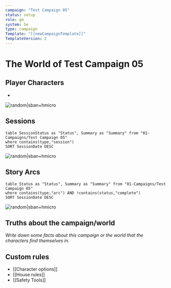 ```yaml
---
campaign: "Test Campaign 05" 
status: setup
role: gm
system: 5e
type: campaign
Template: "[[newCampaignTemplate]]"
TemplateVersion: 2
---
```




# The World of Test Campaign 05

## Player Characters

-

![random|sban+hmicro](https://source.unsplash.com/random?abstract,texture)
## Sessions
```dataview
table SessionStatus as "Status", Summary as "Summary" from "01-Campaigns/Test Campaign 05"
where contains(type,"session")
SORT SessionDate DESC
```
![random|sban+hmicro](https://source.unsplash.com/random?abstract,fire)
## Story Arcs
```dataview
table Status as "Status", Summary as "Summary" from "01-Campaigns/Test Campaign 05"
where contains(type,"arc") AND !contains(status,"complete") 
SORT SessionDate DESC
```
![random|sban+hmicro](https://source.unsplash.com/random?abstract,water)

## Truths about the campaign/world

*Write down some facts about this campaign or the world that the characters find themselves in.*

## Custom rules

- [[Character options]]
- [[House rules]]
- [[Safety Tools]]